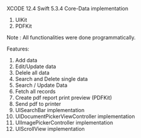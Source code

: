 XCODE 12.4 Swift 5.3.4 Core-Data implementation

1. UIKit
2. PDFKit

Note : All functionalities were done programmatically. 

Features:

1. Add data
2. Edit/Update data
3. Delele all data
4. Search and Delete single data
5. Search / Update Data
6. Fetch all records
7. Create pdf report print preview (PDFKit)
8. Send pdf to printer
9. UISearchBar implementation
10. UIDocumentPickerViewController implementation
11. UIImagePickerController implementation
12. UIScrollView implementation
